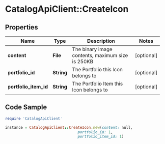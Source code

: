 # CatalogApiClient::CreateIcon

## Properties

Name | Type | Description | Notes
------------ | ------------- | ------------- | -------------
**content** | **File** | The binary image contents, maximum size is 250KB | [optional] 
**portfolio_id** | **String** | The Portfolio this Icon belongs to | [optional] 
**portfolio_item_id** | **String** | The Portfolio Item this Icon belongs to | [optional] 

## Code Sample

```ruby
require 'CatalogApiClient'

instance = CatalogApiClient::CreateIcon.new(content: null,
                                 portfolio_id: 1,
                                 portfolio_item_id: 1)
```


